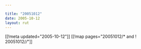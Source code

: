 ```yaml
---

title: "20051012"
date: 2005-10-12
layout: rut
---
```


[[!meta updated="2005-10-12"]]
[[!map pages="20051012/* and ! 20051012/*/*"]]
